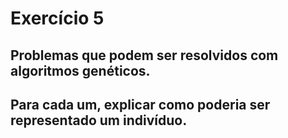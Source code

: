 # Exercício 5
## Problemas que podem ser resolvidos com algoritmos genéticos.
## Para cada um, explicar como poderia ser representado um indivíduo.


